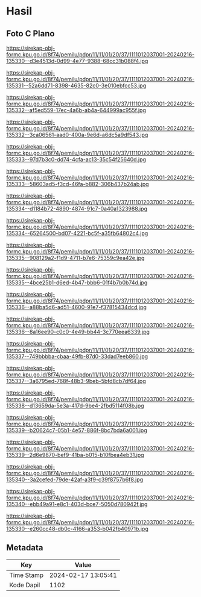 # Hasil

## Foto C Plano

https://sirekap-obj-formc.kpu.go.id/8f74/pemilu/pdpr/11/11/01/20/37/1111012037001-20240216-135330--d3e4513d-0d99-4e77-9388-68cc31b088f4.jpg

https://sirekap-obj-formc.kpu.go.id/8f74/pemilu/pdpr/11/11/01/20/37/1111012037001-20240216-135331--52a6dd71-8398-4635-82c0-3e010ebfcc53.jpg

https://sirekap-obj-formc.kpu.go.id/8f74/pemilu/pdpr/11/11/01/20/37/1111012037001-20240216-135332--af5ed559-17ec-4a6b-ab4a-644999ac955f.jpg

https://sirekap-obj-formc.kpu.go.id/8f74/pemilu/pdpr/11/11/01/20/37/1111012037001-20240216-135332--3ca06561-aad0-400a-9e6d-a6dc5a9df543.jpg

https://sirekap-obj-formc.kpu.go.id/8f74/pemilu/pdpr/11/11/01/20/37/1111012037001-20240216-135333--97d7b3c0-dd74-4cfa-ac13-35c54f25640d.jpg

https://sirekap-obj-formc.kpu.go.id/8f74/pemilu/pdpr/11/11/01/20/37/1111012037001-20240216-135333--58603ad5-f3cd-46fa-b882-306b437b24ab.jpg

https://sirekap-obj-formc.kpu.go.id/8f74/pemilu/pdpr/11/11/01/20/37/1111012037001-20240216-135334--d1184b72-4890-4874-91c7-0a40a1323988.jpg

https://sirekap-obj-formc.kpu.go.id/8f74/pemilu/pdpr/11/11/01/20/37/1111012037001-20240216-135334--65264500-bd07-4221-bc5f-a35fb64802c4.jpg

https://sirekap-obj-formc.kpu.go.id/8f74/pemilu/pdpr/11/11/01/20/37/1111012037001-20240216-135335--908129a2-f1d9-4711-b7e6-75359c9ea42e.jpg

https://sirekap-obj-formc.kpu.go.id/8f74/pemilu/pdpr/11/11/01/20/37/1111012037001-20240216-135335--4bce25b1-d6ed-4b47-bbb6-01f4b7b0b74d.jpg

https://sirekap-obj-formc.kpu.go.id/8f74/pemilu/pdpr/11/11/01/20/37/1111012037001-20240216-135336--a88ba5d6-ad51-4600-91e7-f37815434dcd.jpg

https://sirekap-obj-formc.kpu.go.id/8f74/pemilu/pdpr/11/11/01/20/37/1111012037001-20240216-135336--8a16ee90-c0c0-4e49-bb44-3c770eea6339.jpg

https://sirekap-obj-formc.kpu.go.id/8f74/pemilu/pdpr/11/11/01/20/37/1111012037001-20240216-135337--749bbbba-cbaa-49fb-87d0-33dad7eeb860.jpg

https://sirekap-obj-formc.kpu.go.id/8f74/pemilu/pdpr/11/11/01/20/37/1111012037001-20240216-135337--3a6795ed-768f-48b3-9beb-5bfd8cb7df64.jpg

https://sirekap-obj-formc.kpu.go.id/8f74/pemilu/pdpr/11/11/01/20/37/1111012037001-20240216-135338--d13659da-5e3a-417d-9be4-2fbd5114f08b.jpg

https://sirekap-obj-formc.kpu.go.id/8f74/pemilu/pdpr/11/11/01/20/37/1111012037001-20240216-135339--b20624c7-05b1-4e57-886f-8bc7bda6a001.jpg

https://sirekap-obj-formc.kpu.go.id/8f74/pemilu/pdpr/11/11/01/20/37/1111012037001-20240216-135339--2d6e9870-bef9-41ba-b015-b10fbea4eb31.jpg

https://sirekap-obj-formc.kpu.go.id/8f74/pemilu/pdpr/11/11/01/20/37/1111012037001-20240216-135340--3a2cefed-79de-42af-a3f9-c39f8757b6f8.jpg

https://sirekap-obj-formc.kpu.go.id/8f74/pemilu/pdpr/11/11/01/20/37/1111012037001-20240216-135340--ebb49a91-e8c1-403d-bce7-5050d780942f.jpg

https://sirekap-obj-formc.kpu.go.id/8f74/pemilu/pdpr/11/11/01/20/37/1111012037001-20240216-135330--e260cc48-db0c-4166-a353-b042fb40971b.jpg


## Metadata

| Key        | Value               |
| ---------- | ------------------- |
| Time Stamp | 2024-02-17 13:05:41 |
| Kode Dapil | 1102                |



